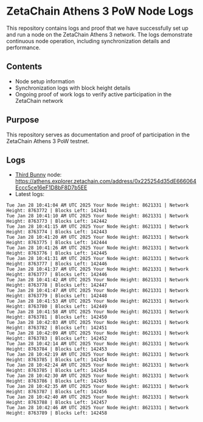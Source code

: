 # ZetaChain Athens 3 PoW Node Logs
This repository contains logs and proof that we have successfully set up and run a node on the ZetaChain Athens 3 network. The logs demonstrate continuous node operation, including synchronization details and performance.

## Contents
- Node setup information
- Synchronization logs with block height details
- Ongoing proof of work logs to verify active participation in the ZetaChain network

## Purpose
This repository serves as documentation and proof of participation in the ZetaChain Athens 3 PoW testnet.

## Logs

- [Third Bunny](https://thirdbunny.xyz/) node: https://athens.explorer.zetachain.com/address/0x225254d35dE666064Eccc5ce16eF1D8bF8D7b5EE
- Latest logs:
```
Tue Jan 28 10:41:04 AM UTC 2025 Your Node Height: 8621331 | Network Height: 8763772 | Blocks Left: 142441
Tue Jan 28 10:41:10 AM UTC 2025 Your Node Height: 8621331 | Network Height: 8763773 | Blocks Left: 142442
Tue Jan 28 10:41:15 AM UTC 2025 Your Node Height: 8621331 | Network Height: 8763774 | Blocks Left: 142443
Tue Jan 28 10:41:20 AM UTC 2025 Your Node Height: 8621331 | Network Height: 8763775 | Blocks Left: 142444
Tue Jan 28 10:41:26 AM UTC 2025 Your Node Height: 8621331 | Network Height: 8763776 | Blocks Left: 142445
Tue Jan 28 10:41:31 AM UTC 2025 Your Node Height: 8621331 | Network Height: 8763777 | Blocks Left: 142446
Tue Jan 28 10:41:37 AM UTC 2025 Your Node Height: 8621331 | Network Height: 8763777 | Blocks Left: 142446
Tue Jan 28 10:41:42 AM UTC 2025 Your Node Height: 8621331 | Network Height: 8763778 | Blocks Left: 142447
Tue Jan 28 10:41:47 AM UTC 2025 Your Node Height: 8621331 | Network Height: 8763779 | Blocks Left: 142448
Tue Jan 28 10:41:53 AM UTC 2025 Your Node Height: 8621331 | Network Height: 8763780 | Blocks Left: 142449
Tue Jan 28 10:41:58 AM UTC 2025 Your Node Height: 8621331 | Network Height: 8763781 | Blocks Left: 142450
Tue Jan 28 10:42:03 AM UTC 2025 Your Node Height: 8621331 | Network Height: 8763782 | Blocks Left: 142451
Tue Jan 28 10:42:09 AM UTC 2025 Your Node Height: 8621331 | Network Height: 8763783 | Blocks Left: 142452
Tue Jan 28 10:42:14 AM UTC 2025 Your Node Height: 8621331 | Network Height: 8763784 | Blocks Left: 142453
Tue Jan 28 10:42:19 AM UTC 2025 Your Node Height: 8621331 | Network Height: 8763785 | Blocks Left: 142454
Tue Jan 28 10:42:24 AM UTC 2025 Your Node Height: 8621331 | Network Height: 8763785 | Blocks Left: 142454
Tue Jan 28 10:42:30 AM UTC 2025 Your Node Height: 8621331 | Network Height: 8763786 | Blocks Left: 142455
Tue Jan 28 10:42:35 AM UTC 2025 Your Node Height: 8621331 | Network Height: 8763787 | Blocks Left: 142456
Tue Jan 28 10:42:40 AM UTC 2025 Your Node Height: 8621331 | Network Height: 8763788 | Blocks Left: 142457
Tue Jan 28 10:42:46 AM UTC 2025 Your Node Height: 8621331 | Network Height: 8763789 | Blocks Left: 142458
```
